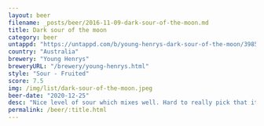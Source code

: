 ```yaml
---
layout: beer
filename: _posts/beer/2016-11-09-dark-sour-of-the-moon.md
title: Dark sour of the moon
category: beer
untappd: "https://untappd.com/b/young-henrys-dark-sour-of-the-moon/3985180"
country: "Australia"
brewery: "Young Henrys"
breweryURL: "/brewery/young-henrys.html"
style: "Sour - Fruited"
score: 7.5
img: /img/list/dark-sour-of-the-moon.jpeg
beer-date: "2020-12-25"
desc: "Nice level of sour which mixes well. Hard to really pick that it’s a beer though"
permalink: /beer/:title.html
---
```

